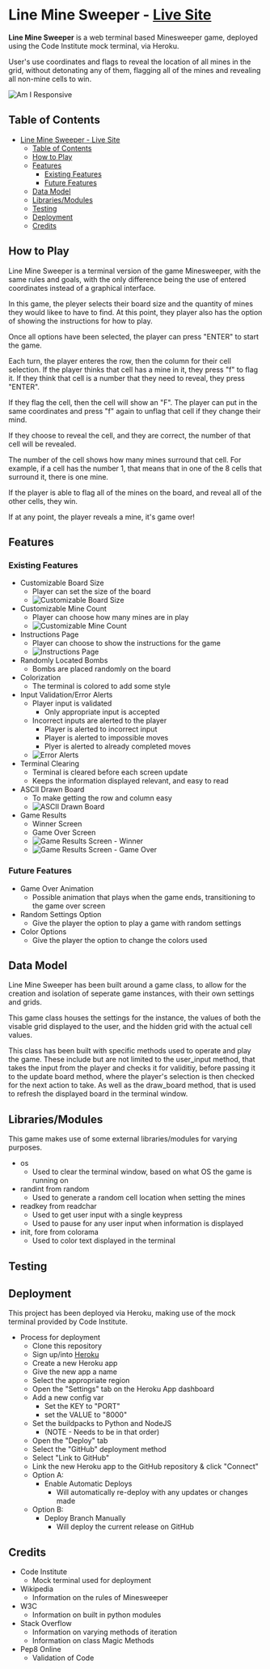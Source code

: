 # Line Mine Sweeper - [Live Site](https://line-mine-sweeper.herokuapp.com/)

**Line Mine Sweeper** is a web terminal based Minesweeper game, deployed using the Code Institute mock terminal, via Heroku.

User's use coordinates and flags to reveal the location of all mines in the grid, without detonating any of them,
flagging all of the mines and revealing all non-mine cells to win.

![Am I Responsive](media/am-i-responsive.png)

## Table of Contents
- [Line Mine Sweeper - Live Site](#line-mine-sweeper---live-site)
  - [Table of Contents](#table-of-contents)
  - [How to Play](#how-to-play)
  - [Features](#features)
    - [Existing Features](#existing-features)
    - [Future Features](#future-features)
  - [Data Model](#data-model)
  - [Libraries/Modules](#librariesmodules)
  - [Testing](#testing)
  - [Deployment](#deployment)
  - [Credits](#credits)

## How to Play

Line Mine Sweeper is a terminal version of the game Minesweeper, with the same rules and goals, with the only difference being the use of entered coordinates instead of a graphical interface.

In this game, the pleyer selects their board size and the quantity of mines they would likee to have to find.
At this point, they player also has the option of showing the instructions for how to play.

Once all options have been selected, the player can press "ENTER" to start the game.

Each turn, the player enteres the row, then the column for their cell selection. If the player thinks that cell has a mine in it, they press "f" to flag it.
If they think that cell is a number that they need to reveal, they press "ENTER".

If they flag the cell, then the cell will show an "F". The player can put in the same coordinates and press "f" again to unflag that cell if they change their mind.

If they choose to reveal the cell, and they are correct, the number of that cell will be revealed.

The number of the cell shows how many mines surround that cell.
For example, if a cell has the number 1, that means that in one of the 8 cells that surround it, there is one mine.

If the player is able to flag all of the mines on the board, and reveal all of the other cells, they win.

If at any point, the player reveals a mine, it's game over!

## Features

### Existing Features

* Customizable Board Size
  * Player can set the size of the board
  * ![Customizable Board Size](media/feature-board-size.png)
* Customizable Mine Count
  * Player can choose how many mines are in play
  * ![Customizable Mine Count](media/feature-mine-count.png)
* Instructions Page
  * Player can choose to show the instructions for the game
  * ![Instructions Page](media/feature-instructions-page.png)
* Randomly Located Bombs
  * Bombs are placed randomly on the board
* Colorization
  * The terminal is colored to add some style
* Input Validation/Error Alerts
  * Player input is validated
    * Only appropriate input is accepted
  * Incorrect inputs are alerted to the player
    * Player is alerted to incorrect input
    * Player is alerted to impossible moves
    * Plyer is alerted to already completed moves
  * ![Error Alerts](media/feature-error-alerts.png)
* Terminal Clearing
  * Terminal is cleared before each screen update
  * Keeps the information displayed relevant, and easy to read
* ASCII Drawn Board
  * To make getting the row and column easy
  * ![ASCII Drawn Board](media/feature-ascii-drawn-board.png)
* Game Results
  * Winner Screen
  * Game Over Screen
  * ![Game Results Screen - Winner](media/feature-game-results-winner.png)
  * ![Game Results Screen - Game Over](media/feature-game-results-game-over.png)

### Future Features

* Game Over Animation
  * Possible animation that plays when the game ends, transitioning to the game over screen
* Random Settings Option
  * Give the player the option to play a game with random settings
* Color Options
  * Give the player the option to change the colors used

## Data Model

Line Mine Sweeper has been built around a game class, to allow for the creation and isolation of seperate game instances, with their own settings and grids.

This game class houses the settings for the instance, the values of both the visable grid displayed to the user, and the hidden grid with the actual cell values.

This class has been built with specific methods used to operate and play the game. These include but are not limited to the user_input method,
that takes the input from the player and checks it for validitiy, before passing it to the update board method, where the player's selection is then checked for the next action to take.
As well as the draw_board method, that is used to refresh the displayed board in the terminal window.

## Libraries/Modules

This game makes use of some external libraries/modules for varying purposes.

* os
  * Used to clear the terminal window, based on what OS the game is running on
* randint from random
  * Used to generate a random cell location when setting the mines
* readkey from readchar
  * Used to get user input with a single keypress
  * Used to pause for any user input when information is displayed
* init, fore from colorama
  * Used to color text displayed in the terminal

## Testing

## Deployment

This project has been deployed via Heroku, making use of the mock terminal provided by Code Institute.

* Process for deployment
  * Clone this repository
  * Sign up/into [Heroku](https://id.heroku.com/login)
  * Create a new Heroku app
  * Give the new app a name
  * Select the appropriate region
  * Open the "Settings" tab on the Heroku App dashboard
  * Add a new config var
    * Set the KEY to "PORT"
    * set the VALUE to "8000"
  * Set the buildpacks to Python and NodeJS
    * (NOTE - Needs to be in that order)
  * Open the "Deploy" tab
  * Select the "GitHub" deployment method
  * Select "Link to GitHub"
  * Link the new Heroku app to the GitHub repository & click "Connect"
  * Option A:
    * Enable Automatic Deploys
      * Will automatically re-deploy with any updates or changes made
  * Option B:
    * Deploy Branch Manually
      * Will deploy the current release on GitHub

## Credits

* Code Institute
  * Mock terminal used for deployment
* Wikipedia
  * Information on the rules of Minesweeper
* W3C
  * Information on built in python modules
* Stack Overflow
  * Information on varying methods of iteration
  * Information on class Magic Methods
* Pep8 Online
  * Validation of Code